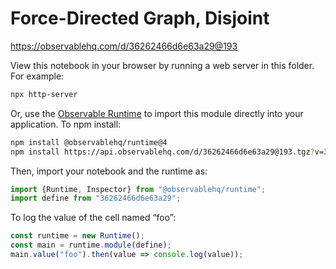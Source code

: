# Force-Directed Graph, Disjoint

https://observablehq.com/d/36262466d6e63a29@193

View this notebook in your browser by running a web server in this folder. For
example:

~~~sh
npx http-server
~~~

Or, use the [Observable Runtime](https://github.com/observablehq/runtime) to
import this module directly into your application. To npm install:

~~~sh
npm install @observablehq/runtime@4
npm install https://api.observablehq.com/d/36262466d6e63a29@193.tgz?v=3
~~~

Then, import your notebook and the runtime as:

~~~js
import {Runtime, Inspector} from "@observablehq/runtime";
import define from "36262466d6e63a29";
~~~

To log the value of the cell named “foo”:

~~~js
const runtime = new Runtime();
const main = runtime.module(define);
main.value("foo").then(value => console.log(value));
~~~
